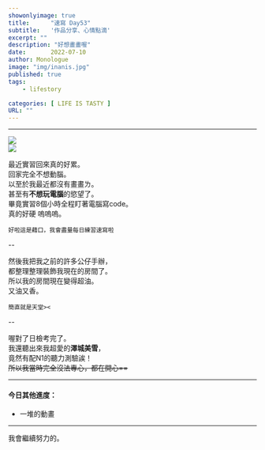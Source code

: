 ```yaml
---
showonlyimage: true
title:      "速寫 Day53"
subtitle:   '作品分享、心情點滴'
excerpt: ""
description: "好想畫畫喔"
date:       2022-07-10
author: Monologue    
image: "img/inanis.jpg"
published: true 
tags:
    - lifestory

categories: [ LIFE IS TASTY ]
URL: ""
---
```

***


  
![](/blog/sketch/d53-1.jpg)  
![](/blog/sketch/d53-2.jpg)  
  
最近實習回來真的好累。  
回家完全不想動腦。  
以至於我最近都沒有畫畫ㄌ。  
甚至有**不想玩電腦**的慾望了。  
畢竟實習8個小時全程盯著電腦寫code。  
真的好硬 嗚嗚嗚。  
  
`好啦這是藉口，我會盡量每日練習速寫啦`
  
--  
  
然後我把我之前的許多公仔手辦，  
都整理整理裝飾我現在的房間了。  
所以我的房間現在變得超油。  
又油又香。  
  
`簡直就是天堂><`  
  
--  
  
喔對了日檢考完了。  
我還聽出來我超愛的**澤城美雪**，  
竟然有配N1的聽力測驗誒！  
~~所以我當時完全沒法專心，都在開心==~~
***
#### 今日其他進度：  
* 一堆的動畫
  
***

我會繼續努力的。
<!--more-->
